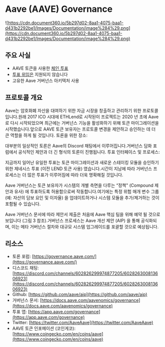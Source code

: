 # Aave (AAVE) Governance

![https://cdn.document360.io/5b297d02-8aa1-4075-baa1-d431b2292be1/Images/Documentation/image%284%29.png](https://cdn.document360.io/5b297d02-8aa1-4075-baa1-d431b2292be1/Images/Documentation/image%284%29.png)

## 주요 사실

- AAVE 토큰을 사용한 [체인 투표](../../governance-concept/On%20Chain%20vs.%20Off%20Chain%20Voting/readme.md)  
- [투표 위임은](../../governance-concept/Vote%20Delegation/readme.md) 지원되지 않습니다  
- 고유한 Aave 거버넌스 아키텍처 사용  

## 프로토콜 개요

Aave는 암호화폐 자산을 대여하기 위한 자금 시장을 창출하고 관리하기 위한 프로토콜입니다.원래 2017 ICO 시대에 ETHLend로 시작된이 프로젝트는 2020 년 초에 Aave로 다시 시작되었으며 최근에는 거버넌스 기능을 활성화하기 위해 토큰 마이그레이션을 시작했습니다.앞으로 AAVE 토큰 보유자는 프로토콜 변경을 제안하고 승인하는 데 더 큰 역할을 하게 될 것입니다.
토론을 위한 장소:

대부분의 일상적인 토론은 Aave의 Discord 채팅에서 이루어집니다.거버넌스 담화 포럼에서 공식적인 제안과 더 긴 형식의 토론이 진행됩니다.
투표 인터페이스 및 프로세스:

지금까지 일어난 유일한 투표는 토큰 마이그레이션과 새로운 스테이킹 모듈을 승인하기 위한 제네시스 투표 (이전 LEND 토큰 사용) 였습니다.시간이 지남에 따라 거버넌스 프로세스는 더 많은 투표가 이루어짐에 따라 더욱 명확해질 것입니다.

Aave 거버넌스는 토큰 보유자가 시스템의 개별 측면을 다루는 “정책" (Compound 제안과 유사) 에 투표하도록 허용함으로써 작동합니다.여기에는 특정 위험 매개 변수 그룹 (예: 자산의 담보 요인 및 이자율) 을 업데이트하거나 시스템 모듈을 추가/제거하는 것이 포함될 수 있습니다.

Aave 거버넌스 문서에 따라 제안서 제출은 처음에 Aave 핵심 팀을 위해 예약 될 것으로 보입니다 (그림 3 참조).거버넌스 프로세스는 Aave 개선 제안 (AIP) 을 통해 공식화되며, 이는 메타 거버넌스 절차와 대규모 시스템 업그레이드를 포괄할 것으로 예상됩니다.

## 리소스

- 토론 포럼: [https://governance.aave.com/](https://governance.aave.com/)
- 디스코드 채팅: [https://discord.com/channels/602826299974877205/602826300813606923](https://discord.com/channels/602826299974877205/602826300813606923)
- Github: [https://github.com/aave/aip](https://github.com/aave/aip)
- 거버넌스 문서: [https://docs.aave.com/aavenomics/governance](https://docs.aave.com/aavenomics/governance)
- 투표 앱: [https://app.aave.com/governance](https://app.aave.com/governance)
- Twitter: [https://twitter.com/AaveAave](https://twitter.com/AaveAave)
- AAVE 토큰 인포메이션 (코인게코): [https://www.coingecko.com/en/coins/aave](https://www.coingecko.com/en/coins/aave)
